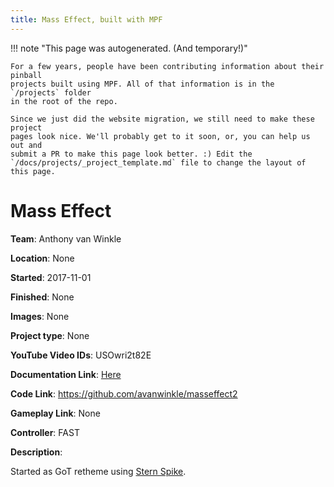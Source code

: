 ```yaml
---
title: Mass Effect, built with MPF
---
```


<!-- This file is used as the template for all the individual project pages. -->

!!! note "This page was autogenerated. (And temporary!)"

    For a few years, people have been contributing information about their pinball
    projects built using MPF. All of that information is in the `/projects` folder
    in the root of the repo.

    Since we just did the website migration, we still need to make these project
    pages look nice. We'll probably get to it soon, or, you can help us out and
    submit a PR to make this page look better. :) Edit the
    `/docs/projects/_project_template.md` file to change the layout of this page.

# Mass Effect

**Team**: Anthony van Winkle

**Location**: None

**Started**: 2017-11-01

**Finished**: None

**Images**: None

**Project type**: None

**YouTube Video IDs**: USOwri2t82E

**Documentation Link**: [Here](https://masseffectpinball.com)

**Code Link**: https://github.com/avanwinkle/masseffect2

**Gameplay Link**: None

**Controller**: FAST

**Description**:

Started as GoT retheme using [Stern Spike](../hardware/spike/index.md).


<!-- Note, do not edit this file directly, as it will be overwritten when the list is regenerated.

To edit information about a project, edit the project's YAML file in the `/projects` folder. (Off the
root of the repo, not this folder which is `/www/projects`.)

To edit the look and feel or layout of this page, edit the `_project_template.md` file in the `/www/projects` folder. -->